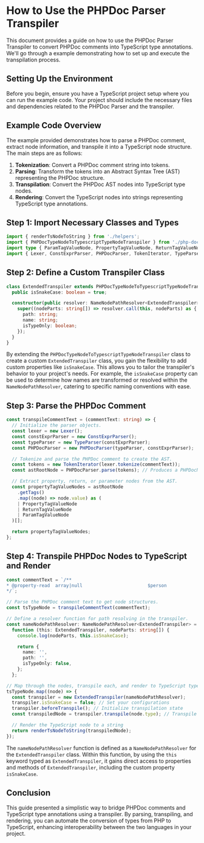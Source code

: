 # How to Use the PHPDoc Parser Transpiler

This document provides a guide on how to use the PHPDoc Parser Transpiler to convert PHPDoc comments into TypeScript type annotations. We'll go through a example demonstrating how to set up and execute the transpilation process.

## Setting Up the Environment

Before you begin, ensure you have a TypeScript project setup where you can run the example code. Your project should include the necessary files and dependencies related to the PHPDoc Parser and the transpiler.

## Example Code Overview

The example provided demonstrates how to parse a PHPDoc comment, extract node information, and transpile it into a TypeScript node structure. The main steps are as follows:

1. **Tokenization**: Convert a PHPDoc comment string into tokens.
2. **Parsing**: Transform the tokens into an Abstract Syntax Tree (AST) representing the PHPDoc structure.
3. **Transpilation**: Convert the PHPDoc AST nodes into TypeScript type nodes.
4. **Rendering**: Convert the TypeScript nodes into strings representing TypeScript type annotations.

## Step 1: Import Necessary Classes and Types

```TypeScript
import { renderTsNodeToString } from './helpers';
import { PHPDocTypeNodeToTypescriptTypeNodeTranspiler } from './php-doc-to-typescript-type-transpiler';
import type { ParamTagValueNode, PropertyTagValueNode, ReturnTagValueNode } from '../ast/php-doc';
import { Lexer, ConstExprParser, PHPDocParser, TokenIterator, TypeParser } from '../lexer/parser';
```

## Step 2: Define a Custom Transpiler Class

```TypeScript
class ExtendedTranspiler extends PHPDocTypeNodeToTypescriptTypeNodeTranspiler {
  public isSnakeCase: boolean = true;

  constructor(public resolver: NameNodePathResolver<ExtendedTranspiler>) {
    super((nodeParts: string[]) => resolver.call(this, nodeParts) as {
      path: string;
      name: string;
      isTypeOnly: boolean;
    });
  }
}
```

By extending the `PHPDocTypeNodeToTypescriptTypeNodeTranspiler` class to create a custom `ExtendedTranspiler` class, you gain the flexibility to add custom properties like `isSnakeCase`. This allows you to tailor the transpiler's behavior to your project's needs. For example, the `isSnakeCase` property can be used to determine how names are transformed or resolved within the `NameNodePathResolver`, catering to specific naming conventions with ease.

## Step 3: Parse the PHPDoc Comment

```TypeScript
const transpileCommentText = (commentText: string) => {
  // Initialize the parser objects.
  const lexer = new Lexer();
  const constExprParser = new ConstExprParser();
  const typeParser = new TypeParser(constExprParser);
  const PHPDocParser = new PHPDocParser(typeParser, constExprParser);

  // Tokenize and parse the PHPDoc comment to create the AST.
  const tokens = new TokenIterator(lexer.tokenize(commentText));
  const astRootNode = PHPDocParser.parse(tokens); // Produces a PHPDocNode

  // Extract property, return, or parameter nodes from the AST.
  const propertyTagValueNodes = astRootNode
    .getTags()
    .map((node) => node.value) as (
    | PropertyTagValueNode
    | ReturnTagValueNode
    | ParamTagValueNode
  )[];

  return propertyTagValueNodes;
};
```

## Step 4: Transpile PHPDoc Nodes to TypeScript and Render

```TypeScript
const commentText = `/**
* @property-read  array|null                        $person
*/`;

// Parse the PHPDoc comment text to get node structures.
const tsTypeNode = transpileCommentText(commentText);

// Define a resolver function for path resolving in the transpiler.
const nameNodePathResolver: NameNodePathResolver<ExtendedTranspiler> =
  function (this: ExtendedTranspiler, nodeParts: string[]) {
    console.log(nodeParts, this.isSnakeCase);

    return {
      name: '',
      path: '',
      isTypeOnly: false,
    };
  };

// Map through the nodes, transpile each, and render to TypeScript type strings.
tsTypeNode.map((node) => {
  const transpiler = new ExtendedTranspiler(nameNodePathResolver);
  transpiler.isSnakeCase = false; // Set your configurations
  transpiler.beforeTranspile(); // Initialize transpilation state
  const transpiledNode = transpiler.transpile(node.type); // Transpile the node

  // Render the TypeScript node to a string
  return renderTsNodeToString(transpiledNode);
});
```

The `nameNodePathResolver` function is defined as a `NameNodePathResolver` for the `ExtendedTranspiler` class. Within this function, by using the `this` keyword typed as `ExtendedTranspiler`, it gains direct access to properties and methods of `ExtendedTranspiler`, including the custom property `isSnakeCase`.

## Conclusion

This guide presented a simplistic way to bridge PHPDoc comments and TypeScript type annotations using a transpiler. By parsing, transpiling, and rendering, you can automate the conversion of types from PHP to TypeScript, enhancing interoperability between the two languages in your project.
